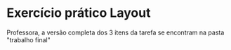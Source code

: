 # Exercício prático Layout

Professora, a versão completa dos 3 itens da tarefa se encontram na pasta "trabalho final"
